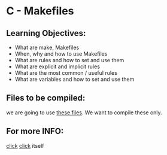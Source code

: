 #  C - Makefiles

## Learning Objectives:

- What are make, Makefiles
- When, why and how to use Makefiles
- What are rules and how to set and use them
- What are explicit and implicit rules
- What are the most common / useful rules
- What are variables and how to set and use them

## Files to be compiled:
 we are going to use [these files](https://github.com/alx-tools/0x1B.c). We want to compile these only.

## For more INFO:
[click](https://www.gnu.org/software/make/manual/html_node/) [click](https://www.gnu.org/software/make/manual/html_node/) itself